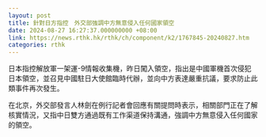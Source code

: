 ```yaml
---
layout: post
title: 針對日方指控　外交部強調中方無意侵入任何國家領空
date: 2024-08-27 16:27:37.000000000 +08:00
link: https://news.rthk.hk/rthk/ch/component/k2/1767845-20240827.htm
categories: rthk
---
```


日本指控解放軍一架運-9情報收集機，昨日闖入領空，指出是中國軍機首次侵犯日本領空，並召見中國駐日大使館臨時代辦，並向中方表達嚴重抗議，要求防止此類事件再次發生。

在北京，外交部發言人林劍在例行記者會回應有關提問時表示，相關部門正在了解核實情況，又指中日雙方通過既有工作渠道保持溝通，強調中方無意侵入任何國家的領空。
